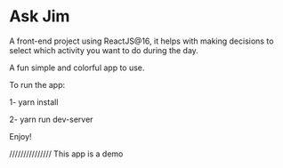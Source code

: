 # Ask Jim

 A front-end project using ReactJS@16, it helps with making decisions to select which activity you want to do during the day.
 
 A fun simple and colorful app to use. 

 To run the app:
 
 1- yarn install
 
 2- yarn run dev-server

Enjoy!

///////////////
This app is a demo
